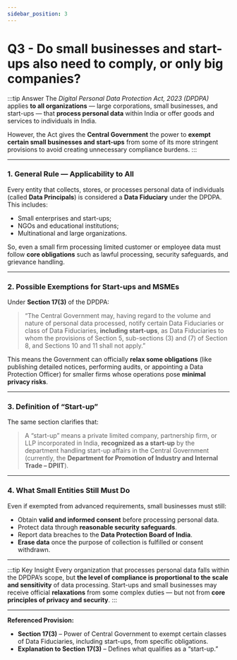 ```yaml
---
sidebar_position: 3
---
```


# Q3 - Do small businesses and start-ups also need to comply, or only big companies?

:::tip Answer
The *Digital Personal Data Protection Act, 2023 (DPDPA)* applies **to all organizations** — large corporations, small businesses, and start-ups — that **process personal data** within India or offer goods and services to individuals in India.  

However, the Act gives the **Central Government** the power to **exempt certain small businesses and start-ups** from some of its more stringent provisions to avoid creating unnecessary compliance burdens.
:::

---

### **1. General Rule — Applicability to All**
Every entity that collects, stores, or processes personal data of individuals (called **Data Principals**) is considered a **Data Fiduciary** under the DPDPA. This includes:
- Small enterprises and start-ups;  
- NGOs and educational institutions;  
- Multinational and large organizations.

So, even a small firm processing limited customer or employee data must follow **core obligations** such as lawful processing, security safeguards, and grievance handling.

---

### **2. Possible Exemptions for Start-ups and MSMEs**

Under **Section 17(3)** of the DPDPA:
> “The Central Government may, having regard to the volume and nature of personal data processed, notify certain Data Fiduciaries or class of Data Fiduciaries, **including start-ups**, as Data Fiduciaries to whom the provisions of Section 5, sub-sections (3) and (7) of Section 8, and Sections 10 and 11 shall not apply.”

This means the Government can officially **relax some obligations** (like publishing detailed notices, performing audits, or appointing a Data Protection Officer) for smaller firms whose operations pose **minimal privacy risks**.

---

### **3. Definition of “Start-up”**
The same section clarifies that:
> A “start-up” means a private limited company, partnership firm, or LLP incorporated in India, **recognized as a start-up** by the department handling start-up affairs in the Central Government (currently, the **Department for Promotion of Industry and Internal Trade – DPIIT**).

---

### **4. What Small Entities Still Must Do**

Even if exempted from advanced requirements, small businesses must still:
- Obtain **valid and informed consent** before processing personal data.  
- Protect data through **reasonable security safeguards**.  
- Report data breaches to the **Data Protection Board of India**.  
- **Erase data** once the purpose of collection is fulfilled or consent withdrawn.

---

:::tip Key Insight
Every organization that processes personal data falls within the DPDPA’s scope, but **the level of compliance is proportional to the scale and sensitivity** of data processing. Start-ups and small businesses may receive official **relaxations** from some complex duties — but not from **core principles of privacy and security**.
:::

---

**Referenced Provision:**  
- **Section 17(3)** – Power of Central Government to exempt certain classes of Data Fiduciaries, including start-ups, from specific obligations.  
- **Explanation to Section 17(3)** – Defines what qualifies as a “start-up.”  
